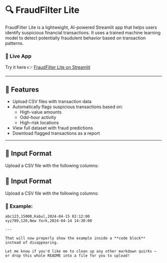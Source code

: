 # 🔍 FraudFilter Lite

FraudFilter Lite is a lightweight, AI-powered Streamlit app that helps users identify suspicious financial transactions. It uses a trained machine learning model to detect potentially fraudulent behavior based on transaction patterns.

### 🚀 Live App  
Try it here 👉 [FraudFilter Lite on Streamlit](https://your-app-url.streamlit.app)

---

## 📂 Features

- Upload CSV files with transaction data
- Automatically flags suspicious transactions based on:
  - High-value amounts
  - Odd-hour activity
  - High-risk locations
- View full dataset with fraud predictions
- Download flagged transactions as a report

---

## 📄 Input Format

Upload a CSV file with the following columns:

## 📄 Input Format

Upload a CSV file with the following columns:



### 🧪 Example:

```csv
abc123,15000,Kabul,2024-04-15 02:12:00  
xyz789,120,New York,2024-04-14 14:30:00  

---

That will now properly show the example inside a **code block** instead of disappearing.

Let me know if you'd like me to clean up any other markdown quirks — or drop this whole README into a file for you to upload!



